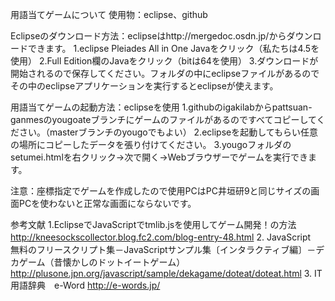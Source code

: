 用語当てゲームについて
使用物：eclipse、github

Eclipseのダウンロード方法：eclipseはhttp://mergedoc.osdn.jp/からダウンロードできます。
1.eclipse Pleiades All in One Javaをクリック（私たちは4.5を使用）
2.Full Edition欄のJavaをクリック（bitは64を使用）
3.ダウンロードが開始されるので保存してください。フォルダの中にeclipseファイルがあるのでその中のeclipseアプリケーションを実行するとeclipseが使えます。

用語当てゲームの起動方法：eclipseを使用
1.githubのigakilabからpattsuan-ganmesのyougoateブランチにゲームのファイルがあるのですべてコピーしてください。（masterブランチのyougoでもよい）
2.eclipseを起動してもらい任意の場所にコピーしたデータを張り付けてください。
3.yougoフォルダのsetumei.htmlを右クリック->次で開く->Webブラウザーでゲームを実行できます。

注意：座標指定でゲームを作成したので使用PCはPC井垣研9と同じサイズの画面PCを使わないと正常な画面にならないです。

参考文献
1.EclipseでJavaScriptでtmlib.jsを使用してゲーム開発！の方法
http://kneesockscollector.blog.fc2.com/blog-entry-48.html
2. JavaScript　無料のフリースクリプト集－JavaScriptサンプル集〔インタラクティブ編〕－デカゲーム（昔懐かしのドットイートゲーム）
http://plusone.jpn.org/javascript/sample/dekagame/doteat/doteat.html
3. IT用語辞典　e-Word
http://e-words.jp/
